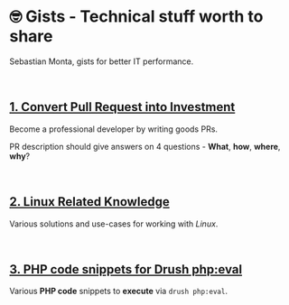 # 🤓 Gists - Technical stuff worth to share

Sebastian Monta, gists for better IT performance.

</br>

## [**1. Convert Pull Request into Investment**](01.convert-pull-requests-into-envestment.md)

Become a professional developer by writing goods PRs.

PR description should give answers on 4 questions - **What**, **how**, **where**, **why**?

</br>

## [**2. Linux Related Knowledge**](02.linux-related-nowledge.md)

Various solutions and use-cases for working with *Linux*.

</br>

## [**3. PHP code snippets for Drush php:eval**](03.drush-php-eval-code-snippets.md)

Various **PHP code** snippets to **execute** via `drush php:eval`.
